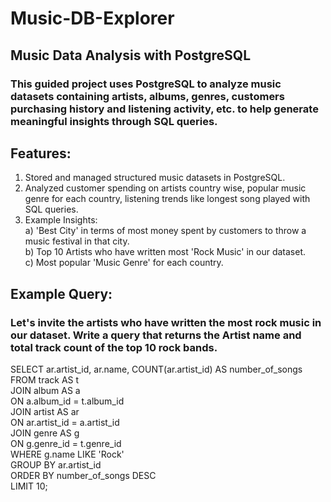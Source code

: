 # Music-DB-Explorer
## Music Data Analysis with PostgreSQL
### This guided project uses PostgreSQL to analyze music datasets containing artists, albums, genres, customers purchasing history and listening activity, etc. to help generate meaningful insights through SQL queries.  

## Features:
1. Stored and managed structured music datasets in PostgreSQL.
2. Analyzed customer spending on artists country wise, popular music genre for each country, listening trends like longest song played with SQL queries.
3. Example Insights:<br>
   a) 'Best City' in terms of most money spent by customers to throw a music festival in that city.<br>
   b) Top 10 Artists who have written most 'Rock Music' in our dataset.<br>
   c) Most popular 'Music Genre' for each country.<br>
   
## Example Query:
### Let's invite the artists who have written the most rock music in our dataset. Write a query that returns the Artist name and total track count of the top 10 rock bands.

   SELECT ar.artist_id, ar.name, COUNT(ar.artist_id) AS number_of_songs<br>
   FROM track AS t<br>
   JOIN album AS a<br>
   ON a.album_id = t.album_id<br>
   JOIN artist AS ar<br>
   ON ar.artist_id = a.artist_id<br>
   JOIN genre AS g<br>
   ON g.genre_id = t.genre_id<br>
   WHERE g.name LIKE 'Rock'<br>
   GROUP BY ar.artist_id<br>
   ORDER BY number_of_songs DESC<br>
   LIMIT 10;<br>
   
